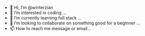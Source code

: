 - 👋 Hi, I’m @winterzian
- 👀 I’m interested in coding ...
- 🌱 I’m currently learning full stack ...
- 💞️ I’m looking to collaborate on something good for a beginner ...
- 📫 How to reach me message or email...

<!---
winterzian/winterzian is a ✨ special ✨ repository because its `README.md` (this file) appears on your GitHub profile.
You can click the Preview link to take a look at your changes.
--->
